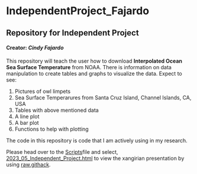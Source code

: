 # IndependentProject_Fajardo
## Repository for Independent Project
#### Creator: _Cindy Fajardo_

This repository will teach the user how to download **Interpolated Ocean Sea Surface Temperature** from NOAA. There is information on data manipulation to create tables and graphs to visualize the data. Expect to see:
1. Pictures of owl limpets
2. Sea Surface Temperarures from Santa Cruz Island, Channel Islands, CA, USA
3. Tables with above mentioned data
4. A line plot 
5. A bar plot
6. Functions to help with plotting

The code in this repository is code that I am actively using in my research. 

Please head over to the [Scripts][scripts link]file and select, [2023_05_Independent_Project.html][rmd file] to view the xangirian presentation by using [raw.githack][raw link].

[scripts link]:https://github.com/Biol551-CSUN/IndependentProject_Fajardo/tree/main/Scripts

[rmd file]:https://github.com/Biol551-CSUN/IndependentProject_Fajardo/blob/main/Scripts/2023_05_Independent_Project.Rmd

[raw link]: https://raw.githack.com/
